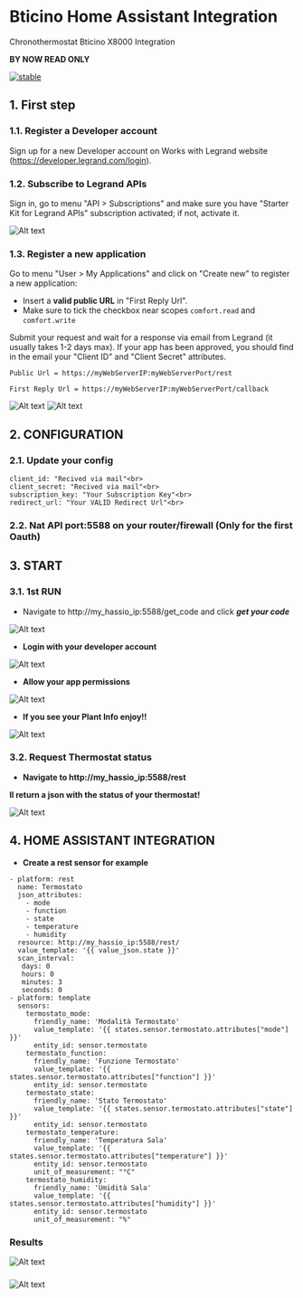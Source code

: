 # Bticino Home Assistant Integration
Chronothermostat Bticino X8000 Integration

**BY NOW READ ONLY**

[![stable](http://badges.github.io/stability-badges/dist/stable.svg)](http://github.com/badges/stability-badges)

## 1. First step

### 1.1. Register a Developer account
Sign up for a new Developer account on Works with Legrand website (https://developer.legrand.com/login).

### 1.2. Subscribe to Legrand APIs
Sign in, go to menu "API > Subscriptions" and make sure you have "Starter Kit for Legrand APIs" subscription activated; if not, activate it.

![Alt text](https://github.com/andrea-mattioli/bticino_X8000_rest_api/raw/test/screenshots/subscription.PNG?raw=true "App Register")

### 1.3. Register a new application
Go to menu "User > My Applications" and click on "Create new" to register a new application:
- Insert a **valid public URL** in "First Reply Url". 
- Make sure to tick the checkbox near scopes `comfort.read` and `comfort.write`

Submit your request and wait for a response via email from Legrand (it usually takes 1-2 days max).
If your app has been approved, you should find in the email your "Client ID" and "Client Secret" attributes.

```
Public Url = https://myWebServerIP:myWebServerPort/rest
```
```
First Reply Url = https://myWebServerIP:myWebServerPort/callback
```
![Alt text](https://github.com/andrea-mattioli/bticino_X8000_rest_api/raw/test/screenshots/app1.png?raw=true "App Register")
![Alt text](https://github.com/andrea-mattioli/bticino_X8000_rest_api/raw/test/screenshots/app2.png?raw=true "App Register")

## 2. CONFIGURATION

### 2.1. Update your config
```
client_id: "Recived via mail"<br>
client_secret: "Recived via mail"<br>
subscription_key: "Your Subscription Key"<br>
redirect_url: "Your VALID Redirect Url"<br>
```
### 2.2. Nat API port:5588 on your router/firewall (Only for the first Oauth)

## 3. START

### 3.1. 1st RUN
- Navigate to http://my_hassio_ip:5588/get_code and click ***get your code***

![Alt text](https://github.com/andrea-mattioli/bticino_X8000_rest_api/raw/test/screenshots/api1.png?raw=true "Api Allow")

- **Login with your developer account**


![Alt text](https://github.com/andrea-mattioli/bticino_X8000_rest_api/raw/test/screenshots/api2.png?raw=true "Api Allow")

- **Allow your app permissions**


![Alt text](https://github.com/andrea-mattioli/bticino_X8000_rest_api/raw/test/screenshots/api3.png?raw=true "Api Allow")

- **If you see your Plant Info enjoy!!**


![Alt text](https://github.com/andrea-mattioli/bticino_X8000_rest_api/raw/test/screenshots/api4.png?raw=true "Api Allow")

### 3.2. Request Thermostat status

- **Navigate to http://my_hassio_ip:5588/rest**

**ll return a json with the status of your thermostat!**


![Alt text](https://github.com/andrea-mattioli/bticino_X8000_rest_api/raw/test/screenshots/api5.png?raw=true "Api Allow")


## 4. HOME ASSISTANT INTEGRATION

- **Create a rest sensor for example**

```
- platform: rest
  name: Termostato
  json_attributes:
    - mode
    - function
    - state
    - temperature
    - humidity
  resource: http://my_hassio_ip:5588/rest/
  value_template: '{{ value_json.state }}'
  scan_interval:
   days: 0
   hours: 0 
   minutes: 3
   seconds: 0
- platform: template
  sensors:
    termostato_mode:
      friendly_name: 'Modalità Termostato'
      value_template: '{{ states.sensor.termostato.attributes["mode"] }}'
      entity_id: sensor.termostato
    termostato_function:
      friendly_name: 'Funzione Termostato'
      value_template: '{{ states.sensor.termostato.attributes["function"] }}'
      entity_id: sensor.termostato
    termostato_state:
      friendly_name: 'Stato Termostato'
      value_template: '{{ states.sensor.termostato.attributes["state"] }}'
      entity_id: sensor.termostato
    termostato_temperature:
      friendly_name: 'Temperatura Sala'
      value_template: '{{ states.sensor.termostato.attributes["temperature"] }}'
      entity_id: sensor.termostato
      unit_of_measurement: "°C"
    termostato_humidity:
      friendly_name: 'Umidità Sala'
      value_template: '{{ states.sensor.termostato.attributes["humidity"] }}'
      entity_id: sensor.termostato
      unit_of_measurement: "%"
```

### Results

![Alt text](https://github.com/andrea-mattioli/bticino_X8000_rest_api/raw/test/screenshots/home_ass1.PNG?raw=true "Api Allow")

###

![Alt text](https://github.com/andrea-mattioli/bticino_X8000_rest_api/raw/test/screenshots/home_ass2.PNG?raw=true "Api Allow")
